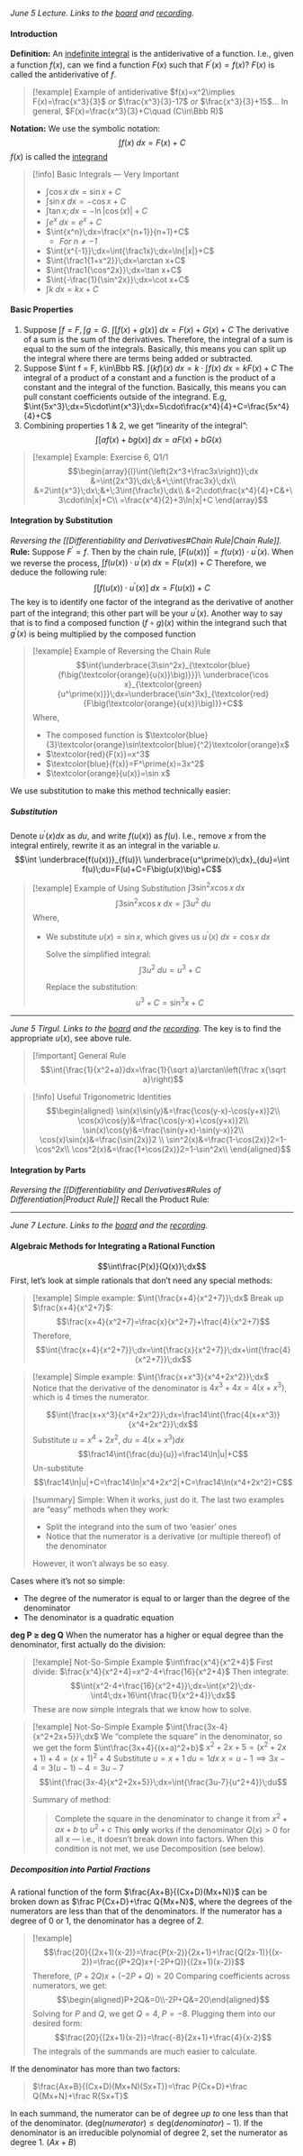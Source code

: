 *June 5 Lecture. Links to the [board](https://drive.google.com/file/d/1iEPrIW_3tdyM6PEj864ZSCy3giiyGTL_/view?usp=sharing) and [recording](https://drive.google.com/file/d/16RVc0Qhm5KJTQPAcKlsWrlrtnZ2SH6Sq/view?usp=sharing).*
#### Introduction
**Definition:**
	An <u>indefinite integral</u> is the antiderivative of a function.
	I.e., given a function $f(x)$, can we find a function $F(x)$ such that $F^\prime(x)=f(x)$? $F(x)$ is called the antiderivative of $f$.
> [!example] Example of antiderivative
> $f(x)=x^2\implies F(x)=\frac{x^3}{3}$ *or* $\frac{x^3}{3}-17$ *or* $\frac{x^3}{3}+15$...
> In general, $F(x)=\frac{x^3}{3}+C\quad (C\in\Bbb R)$

**Notation:**
	We use the symbolic notation: $$\int{f(x)}\;dx=F(x)+C$$
	$f(x)$ is called the <u>integrand</u>


> [!info] Basic Integrals — Very Important
> - $\int{\cos x}\;dx=\sin x+C$
> - $\int{\sin x}\;dx=-\cos x+C$
> - $\int{\tan x};dx=-\ln|\cos(x)|+C$
> - $\int{e^x}\;dx=e^x+C$
> - $\int{x^n}\;dx=\frac{x^{n+1}}{n+1}+C$
> 	- *For $n\not=-1$*
> - $\int{x^{-1}}\;dx=\int{\frac1x}\;dx=\ln{|x|}+C$
> - $\int{\frac1{1+x^2}}\;dx=\arctan x+C$
> - $\int{\frac1{\cos^2x}}\;dx=\tan x+C$
> - $\int{-\frac{1}{\sin^2x}}\;dx=\cot x+C$
> - $\int{k}\;dx=kx+C$

#### Basic Properties
1. Suppose $\int f = F, \int g = G$.
	   $\int{\left[f(x)+g(x)\right]}\;dx=F(x)+G(x)+C$
	   The derivative of a sum is the sum of the derivatives. Therefore, the integral of a sum is equal to the sum of the integrals. Basically, this means you can split up the integral where there are terms being added or subtracted.
2. Suppose $\int f = F, k\in\Bbb R$.
	   $\int{(kf)(x)}\;dx=k\cdot\int{f(x)}\;dx=kF(x)+C$
	   The integral of a product of a constant and a function is the product of a constant and the integral of the function. Basically, this means you can pull constant coefficients outside of the integrand.
	   E.g, $\int{5x^3}\;dx=5\cdot\int{x^3}\;dx=5\cdot\frac{x^4}{4}+C=\frac{5x^4}{4}+C$
3. Combining properties 1 & 2, we get “linearity of the integral”:
	   $$\int\big[af(x)+bg(x)\big]\;dx=aF(x)+bG(x)$$

> [!example] Example: Exercise 6, Q1/1
> $$\begin{array}{l}\int{\left(2x^3+\frac3x\right)}\;dx
&=\int{2x^3}\;dx\;&+\;\int{\frac3x}\;dx\\
&=2\int{x^3}\;dx\;&+\;3\int{\frac1x}\;dx\\
&=2\cdot\frac{x^4}{4}+C&+\ 3\cdot\ln|x|+C\\
=\frac{x^4}{2}+3\ln|x|+C
\end{array}$$


#### Integration by Substitution
*Reversing the [[Differentiability and Derivatives#Chain Rule|Chain Rule]].*
**Rule:**
	Suppose $F^\prime=f$. Then by the chain rule, ${[F(u(x))]}^\prime=f(u(x))\cdot u^\prime(x)$. When we reverse the process, $\int{f(u(x))\cdot u^\prime(x)}\;dx=F(u(x))+C$ 
	Therefore, we deduce the following rule: $$\int{\Big[f\big(u(x)\big)\cdot u^\prime(x)\Big]}\;dx=F\big(u(x)\big)+C$$
	The key is to identify one factor of the integrand as the derivative of another part of the integrand; this other part will be your $u^\prime(x)$.
	Another way to say that is to find a composed function $(f\circ g)(x)$ within the integrand such that $g^\prime(x)$ is being multiplied by the composed function
> [!example] Example of Reversing the Chain Rule
> $$\int{\underbrace{3\sin^2x}_{\textcolor{blue}{f\big(\textcolor{orange}{u(x)}\big)}}}\ \underbrace{\cos x}_{\textcolor{green}{u^\prime(x)}}\;dx=\underbrace{\sin^3x}_{\textcolor{red}{F\big(\textcolor{orange}{u(x)}\big)}}+C$$
> Where,
> - The composed function is $\textcolor{blue}{3}\textcolor{orange}\sin\textcolor{blue}{^2}\textcolor{orange}x$
> - $\textcolor{red}{F(x)}=x^3$
> - $\textcolor{blue}{f(x)}=F^\prime(x)=3x^2$
> - $\textcolor{orange}{u(x)}=\sin x$

We use substitution to make this method technically easier:

##### Substitution
Denote $u^\prime(x)dx$ as $du$, and write $f\big(u(x)\big)$ as $f(u)$.
	I.e., remove $x$ from the integral entirely, rewrite it as an integral in the variable $u$.
$$\int \underbrace{f(u(x))}_{f(u)}\ \underbrace{u^\prime(x)\;dx}_{du}=\int f(u)\;du=F(u)+C=F\big(u(x)\big)+C$$
> [!example] Example of Using Substitution $\int{3\sin^2x\cos x}\;dx$
> $$\int{3\sin^2x\cos x}\;dx=\int{3u^2}\;du$$
> Where,
> - We substitute $u(x)=\sin x$,
>   which gives us $u^\prime(x)\;dx=\cos x\;dx$
>   
>   Solve the simplified integral:
>   $$\int{3u^2}\;du=u^3+C$$
>   
>   Replace the substitution:
>   $$u^3+C=\sin^3x+C$$

---
*June 5 Tirgul. Links to the [board](https://drive.google.com/file/d/1jC-3rBP83pOaEgS5oz5vi6MZnezAzosC/view?usp=sharing) and the [recording](https://drive.google.com/file/d/1JBBuIsRiHkG3wy1CRoGwrHAyBRweepv7/view?usp=sharing).*
The key is to find the appropriate $u(x)$, see above rule.

> [!important] General Rule
> $$\int{\frac{1}{x^2+a}}dx=\frac{1}{\sqrt a}\arctan\left(\frac x{\sqrt a}\right)$$

> [!info] Useful Trigonometric Identities
> $$\begin{aligned}
>	\sin(x)\sin(y)&=\frac{\cos(y-x)-\cos(y+x)}2\\
>	\cos(x)\cos(y)&=\frac{\cos(y-x)+\cos(y+x)}2\\
>	\sin(x)\cos(y)&=\frac{\sin(y+x)-\sin(y-x)}2\\
>	\cos(x)\sin(x)&=\frac{\sin(2x)}2
>	\\
>	\sin^2(x)&=\frac{1-\cos(2x)}2=1-\cos^2x\\
>	\cos^2(x)&=\frac{1+\cos(2x)}2=1-\sin^2x\\
> \end{aligned}$$

#### Integration by Parts
*Reversing the [[Differentiability and Derivatives#Rules of Differentiation|Product Rule]]*
Recall the Product Rule: 

---
*June 7 Lecture. Links to the [board](https://drive.google.com/file/d/15gbbPNCTEbTvbXksbwLN3ELwxw4Qgcgx/view?usp=sharing) and the [recording](https://drive.google.com/file/d/1de2CqRi_kW-lfg4d7KYnV5lTyedULo3c/view?usp=sharing).*
#### Algebraic Methods for Integrating a Rational Function
$$\int\frac{P(x)}{Q(x)}\;dx$$
First, let’s look at simple rationals that don’t need any special methods:
> [!example] Simple example: $\int{\frac{x+4}{x^2+7}}\;dx$
> Break up $\frac{x+4}{x^2+7}$:
> $$\frac{x+4}{x^2+7}=\frac{x}{x^2+7}+\frac{4}{x^2+7}$$
> Therefore,
> $$\int{\frac{x+4}{x^2+7}}\;dx=\int{\frac{x}{x^2+7}}\;dx+\int{\frac{4}{x^2+7}}\;dx$$

> [!example] Simple example: $\int{\frac{x+x^3}{x^4+2x^2}}\;dx$
> Notice that the derivative of the denominator is $4x^3+4x=4(x+x^3)$, which is $4$ times the numerator.
> 
> $$\int{\frac{x+x^3}{x^4+2x^2}}\;dx=\frac14\int{\frac{4(x+x^3)}{x^4+2x^2}}\;dx$$
> Substitute $u=x^4+2x^2,\; du=4(x+x^3)dx$
> $$\frac14\int{\frac{du}{u}}=\frac14\ln|u|+C$$
> Un-substitute
> $$\frac14\ln|u|+C=\frac14\ln|x^4+2x^2|+C=\frac14\ln(x^4+2x^2)+C$$
> 

> [!summary] Simple: When it works, just do it.
> The last two examples are “easy” methods when they work:
> - Split the integrand into the sum of two ‘easier’ ones
> - Notice that the numerator is a derivative (or multiple thereof) of the denominator
> 
> However, it won’t always be so easy.

Cases where it’s not so simple:
- The degree of the numerator is equal to or larger than the degree of the denominator
- The denominator is a quadratic equation

**deg P ≥ deg Q**
When the numerator has a higher or equal degree than the denominator, first actually do the division:
> [!example] Not-So-Simple Example $\int\frac{x^4}{x^2+4}$
> First divide: $\frac{x^4}{x^2+4}=x^2-4+\frac{16}{x^2+4}$
>Then integrate:
>$$\int{x^2-4+\frac{16}{x^2+4}}\;dx=\int{x^2}\;dx-\int4\;dx+16\int{\frac{1}{x^2+4}}\;dx$$
>These are now simple integrals that we know how to solve.

> [!example] Not-So-Simple Example $\int{\frac{3x-4}{x^2+2x+5}}\;dx$
> We “complete the square” in the denominator, so we get the form $\int\frac{3x+4}{(x+a)^2+b}$
> $x^2+2x+5=(x^2+2x+1)+4=(x+1)^2+4$
> Substitute $u=x+1\;du=1dx$
> $x=u-1\implies3x-4=3(u-1)-4=3u-7$
> $$\int{\frac{3x-4}{x^2+2x+5}}\;dx=\int{\frac{3u-7}{u^2+4}}\;du$$
> 
> Summary of method:
> > Complete the square in the denominator to change it from $x^2+ax+b$ to $u^2+c$
> > This **only** works if the denominator $Q(x)>0$ for all $x$ — i.e., it doesn’t break down into factors. When this condition is not met, we use Decomposition (see below).

##### Decomposition into Partial Fractions
A rational function of the form $\frac{Ax+B}{(Cx+D)(Mx+N)}$ can be broken down as $\frac P{Cx+D}+\frac Q{Mx+N}$, where the degrees of the numerators are less than that of the denominators.
If the numerator has a degree of 0 or 1, the denominator has a degree of 2.
> [!example]
> $$\frac{20}{(2x+1)(x-2)}=\frac{P(x-2)}{2x+1}+\frac{Q(2x-1)}{(x-2)}=\frac{(P+2Q)x+(-2P+Q)}{(2x+1)(x-2)}$$
> Therefore, $(P+2Q)x+(-2P+Q)=20$
> Comparing coefficients across numerators, we get:
> $$\begin{aligned}P+2Q&=0\\-2P+Q&=20\end{aligned}$$
> Solving for $P$ and $Q$, we get $Q=4,\;P=-8$. Plugging them into our desired form:
> $$\frac{20}{(2x+1)(x-2)}=\frac{-8}{2x+1}+\frac{4}{x-2}$$
> The integrals of the summands are much easier to calculate.

If the denominator has more than two factors:
>  $\frac{Ax+B}{(Cx+D)(Mx+N)(Sx+T)}=\frac P{Cx+D}+\frac Q{Mx+N}+\frac R{Sx+T}$ 

In each summand, the numerator can be of degree *up to* one less than that of the denominator. ${(\text{deg}(numerator)≤\text{deg}(denominator)-1)}$. If the denominator is an irreducible polynomial of degree 2, set the numerator as degree 1. ($Ax+B$)